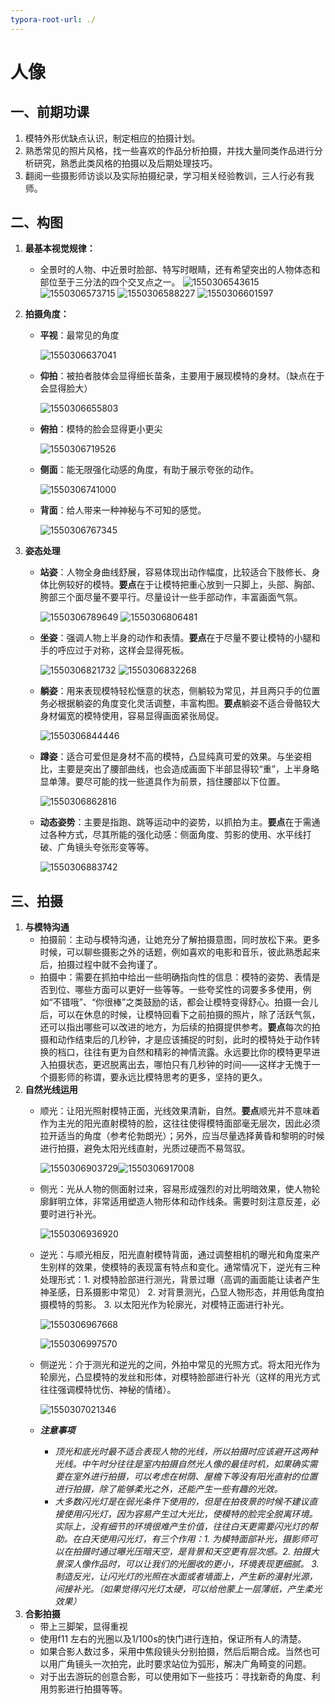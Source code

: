 ```yaml
---
typora-root-url: ./
---
```


# 人像

## 一、前期功课

1. 模特外形优缺点认识，制定相应的拍摄计划。
2. 熟悉常见的照片风格，找一些喜欢的作品分析拍摄，并找大量同类作品进行分析研究，熟悉此类风格的拍摄以及后期处理技巧。
3. 翻阅一些摄影师访谈以及实际拍摄纪录，学习相关经验教训，三人行必有我师。

## 二、构图

1. **最基本视觉规律：**
   * 全景时的人物、中近景时脸部、特写时眼睛，还有希望突出的人物体态和部位至于三分法的四个交叉点之一。
     ![1550306543615](.gitbook/assets/1550306543615.png)      ![1550306573715](.gitbook/assets/1550306573715.png)
     ![1550306588227](.gitbook/assets/1550306588227.png)      ![1550306601597](.gitbook/assets/1550306601597.png)
     
2. **拍摄角度：**
   * **平视**：最常见的角度

     ![1550306637041](https://github.com/sxhlinux/PhotographNotes/tree/a19749e4d0271b7802f13ee664fac69fb542c82c/assets/1550306637041.png)

   * **仰拍**：被拍者肢体会显得细长苗条，主要用于展现模特的身材。（缺点在于会显得脸大）

     ![1550306655803](https://github.com/sxhlinux/PhotographNotes/tree/a19749e4d0271b7802f13ee664fac69fb542c82c/assets/1550306655803.png)

   * **俯拍**：模特的脸会显得更小更尖

     ![1550306719526](https://github.com/sxhlinux/PhotographNotes/tree/a19749e4d0271b7802f13ee664fac69fb542c82c/assets/1550306719526.png)

   * **侧面**：能无限强化动感的角度，有助于展示夸张的动作。

     ![1550306741000](https://github.com/sxhlinux/PhotographNotes/tree/a19749e4d0271b7802f13ee664fac69fb542c82c/assets/1550306741000.png)

   * **背面**：给人带来一种神秘与不可知的感觉。

     ![1550306767345](https://github.com/sxhlinux/PhotographNotes/tree/a19749e4d0271b7802f13ee664fac69fb542c82c/assets/1550306767345.png)
3. **姿态处理**
   * **站姿**：人物全身曲线舒展，容易体现出动作幅度，比较适合下肢修长、身体比例较好的模特。**要点**在于让模特把重心放到一只脚上，头部、胸部、胯部三个面尽量不要平行。尽量设计一些手部动作，丰富画面气氛。

     ![1550306789649](https://github.com/sxhlinux/PhotographNotes/tree/a19749e4d0271b7802f13ee664fac69fb542c82c/assets/1550306789649.png) ![1550306806481](https://github.com/sxhlinux/PhotographNotes/tree/a19749e4d0271b7802f13ee664fac69fb542c82c/assets/1550306806481.png)

   * **坐姿**：强调人物上半身的动作和表情。**要点**在于尽量不要让模特的小腿和手的呼应过于对称，这样会显得死板。

     ![1550306821732](https://github.com/sxhlinux/PhotographNotes/tree/a19749e4d0271b7802f13ee664fac69fb542c82c/assets/1550306821732.png) ![1550306832268](https://github.com/sxhlinux/PhotographNotes/tree/a19749e4d0271b7802f13ee664fac69fb542c82c/assets/1550306832268.png)

   * **躺姿**：用来表现模特轻松惬意的状态，侧躺较为常见，并且两只手的位置务必根据躺姿的角度变化灵活调整，丰富构图。**要点**躺姿不适合骨骼较大身材偏宽的模特使用，容易显得画面紧张局促。

     ![1550306844446](https://github.com/sxhlinux/PhotographNotes/tree/a19749e4d0271b7802f13ee664fac69fb542c82c/assets/1550306844446.png)

   * **蹲姿**：适合可爱但是身材不高的模特，凸显纯真可爱的效果。与坐姿相比，主要是突出了腰部曲线，也会造成画面下半部显得较“重”，上半身略显单薄。要尽可能的找一些道具作为前景，挡住腰部以下位置。

     ![1550306862816](https://github.com/sxhlinux/PhotographNotes/tree/a19749e4d0271b7802f13ee664fac69fb542c82c/assets/1550306862816.png)

   * **动态姿势**：主要是指跑、跳等运动中的姿势，以抓拍为主。**要点**在于需通过各种方式，尽其所能的强化动感：侧面角度、剪影的使用、水平线打破、广角镜头夸张形变等等。

     ![1550306883742](https://github.com/sxhlinux/PhotographNotes/tree/a19749e4d0271b7802f13ee664fac69fb542c82c/assets/1550306883742.png)

## 三、拍摄

1. **与模特沟通**
   * 拍摄前：主动与模特沟通，让她充分了解拍摄意图，同时放松下来。更多时候，可以聊些摄影之外的话题，例如喜欢的电影和音乐，彼此熟悉起来后，拍摄过程中就不会拘谨了。
   * 拍摄中：需要在抓拍中给出一些明确指向性的信息：模特的姿势、表情是否到位、哪些方面可以更好一些等等。一些夸奖性的词要多多使用，例如“不错哦”、“你很棒”之类鼓励的话，都会让模特变得舒心。拍摄一会儿后，可以在休息的时候，让模特回看下之前拍摄的照片，除了活跃气氛，还可以指出哪些可以改进的地方，为后续的拍摄提供参考。**要点**每次的拍摄和动作结束后的几秒钟，才是应该捕捉的时刻，此时的模特处于动作转换的档口，往往有更为自然和精彩的神情流露。永远要比你的模特更早进入拍摄状态，更迟脱离出去，哪怕只有几秒钟的时间——这样才无愧于一个摄影师的称谓，要永远比模特思考的更多，坚持的更久。
2. **自然光线运用**
   * 顺光：让阳光照射模特正面，光线效果清新，自然。**要点**顺光并不意味着作为主光的阳光直射模特的脸，这往往使得模特面部毫无层次，因此必须拉开适当的角度（参考伦勃朗光）；另外，应当尽量选择黄昏和黎明的时候进行拍摄，避免太阳光线直射，光质过硬而不易驾驭。

     ![1550306903729](https://github.com/sxhlinux/PhotographNotes/tree/a19749e4d0271b7802f13ee664fac69fb542c82c/assets/1550306903729.png)![1550306917008](https://github.com/sxhlinux/PhotographNotes/tree/a19749e4d0271b7802f13ee664fac69fb542c82c/assets/1550306917008.png)

   * 侧光：光从人物的侧面射过来，容易形成强烈的对比明暗效果，使人物轮廓鲜明立体，非常适用塑造人物形体和动作线条。需要时刻注意反差，必要时进行补光。

     ![1550306936920](https://github.com/sxhlinux/PhotographNotes/tree/a19749e4d0271b7802f13ee664fac69fb542c82c/assets/1550306936920.png)

   * 逆光：与顺光相反，阳光直射模特背面，通过调整相机的曝光和角度来产生别样的效果，使模特的表现富有特点和变化。通常情况下，逆光有三种处理形式：1. 对模特脸部进行测光，背景过曝（高调的画面能让读者产生神圣感，日系摄影中常见） 2. 对背景测光，凸显人物形态，并用低角度拍摄模特的剪影。 3. 以太阳光作为轮廓光，对模特正面进行补光。

     ![1550306967668](https://github.com/sxhlinux/PhotographNotes/tree/a19749e4d0271b7802f13ee664fac69fb542c82c/assets/1550306967668.png)

     ![1550306997570](https://github.com/sxhlinux/PhotographNotes/tree/a19749e4d0271b7802f13ee664fac69fb542c82c/assets/1550306997570.png)

   * 侧逆光：介于测光和逆光的之间，外拍中常见的光照方式。将太阳光作为轮廓光，凸显模特的发丝和形体，对模特脸部进行补光（这样的用光方式往往强调模特忧伤、神秘的情绪）。

     ![1550307021346](https://github.com/sxhlinux/PhotographNotes/tree/a19749e4d0271b7802f13ee664fac69fb542c82c/assets/1550307021346.png)

   * _**注意事项**_
     * _顶光和底光时最不适合表现人物的光线，所以拍摄时应该避开这两种光线。中午时分往往是室内拍摄自然光人像的最佳时机，如果确实需要在室外进行拍摄，可以考虑在树荫、屋檐下等没有阳光直射的位置进行拍摄，除了能够柔光之外，还能产生一些有趣的光效。_
     * _大多数闪光灯是在弱光条件下使用的，但是在拍夜景的时候不建议直接使用闪光灯，因为容易产生过大光比，使模特的脸完全脱离环境。实际上，没有细节的环境很难产生价值，往往白天更需要闪光灯的帮助。在白天使用闪光灯，有三个作用：1. 为模特面部补光，摄影师可以在拍摄时通过曝光压暗天空，是背景和天空更有层次感。2. 拍摄大景深人像作品时，可以让我们的光圈收的更小，环境表现更细腻。 3. 制造反光，让闪光灯的光照在水面或者墙面上，产生新的漫射光源，间接补光。（如果觉得闪光灯太硬，可以给他蒙上一层薄纸，产生柔光效果）_
3. **合影拍摄**
   * 带上三脚架，显得重视
   * 使用f11 左右的光圈以及1/100s的快门进行连拍，保证所有人的清楚。
   * 如果合影人数过多，采用中焦段镜头分别拍摄，然后后期合成。当然也可以用广角镜头一次拍完，此时要求站位为弧形，解决广角畸变的问题。
   * 对于出去游玩的创意合影，可以使用如下一些技巧：寻找新奇的角度、利用剪影进行拍摄等等。

